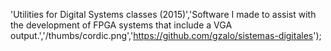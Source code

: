 'Utilities for Digital Systems classes (2015)','Software I made to assist with the development of FPGA systems that include a VGA output.','/thumbs/cordic.png','https://github.com/gzalo/sistemas-digitales');
